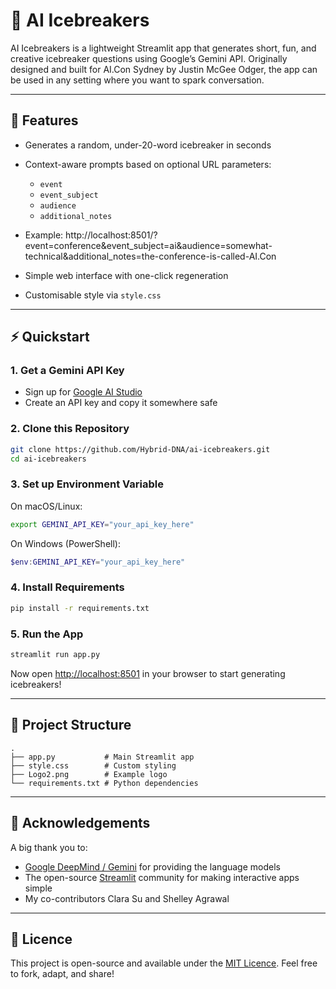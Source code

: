 # 🧊 AI Icebreakers

AI Icebreakers is a lightweight Streamlit app that generates short, fun, and creative icebreaker questions using Google’s Gemini API.
Originally designed and built for AI.Con Sydney by Justin McGee Odger, the app can be used in any setting where you want to spark conversation.

---

## 🚀 Features

* Generates a random, under-20-word icebreaker in seconds
* Context-aware prompts based on optional URL parameters:

  * `event`
  * `event_subject`
  * `audience`
  * `additional_notes`
* Example: http://localhost:8501/?event=conference&event_subject=ai&audience=somewhat-technical&additional_notes=the-conference-is-called-AI.Con
* Simple web interface with one-click regeneration
* Customisable style via `style.css`

---

## ⚡ Quickstart

### 1. Get a Gemini API Key

* Sign up for [Google AI Studio](https://aistudio.google.com/)
* Create an API key and copy it somewhere safe

### 2. Clone this Repository

```bash
git clone https://github.com/Hybrid-DNA/ai-icebreakers.git
cd ai-icebreakers
```

### 3. Set up Environment Variable

On macOS/Linux:

```bash
export GEMINI_API_KEY="your_api_key_here"
```

On Windows (PowerShell):

```powershell
$env:GEMINI_API_KEY="your_api_key_here"
```

### 4. Install Requirements

```bash
pip install -r requirements.txt
```

### 5. Run the App

```bash
streamlit run app.py
```

Now open [http://localhost:8501](http://localhost:8501) in your browser to start generating icebreakers!

---

## 📂 Project Structure

```
.
├── app.py           # Main Streamlit app
├── style.css        # Custom styling
├── Logo2.png        # Example logo
└── requirements.txt # Python dependencies
```

---

## 🙏 Acknowledgements

A big thank you to:

* [Google DeepMind / Gemini](https://deepmind.google/) for providing the language models
* The open-source [Streamlit](https://streamlit.io/) community for making interactive apps simple
* My co-contributors Clara Su and Shelley Agrawal

---

## 📜 Licence

This project is open-source and available under the [MIT Licence](LICENSE).
Feel free to fork, adapt, and share!
